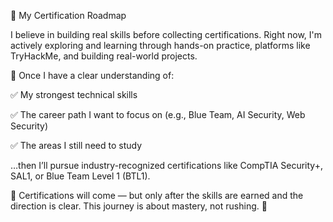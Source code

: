 🎯 My Certification Roadmap


I believe in building real skills before collecting certifications.
Right now, I'm actively exploring and learning through hands-on practice, platforms like TryHackMe, and building real-world projects.

🧭 Once I have a clear understanding of:

✅ My strongest technical skills

✅ The career path I want to focus on (e.g., Blue Team, AI Security, Web Security)

✅ The areas I still need to study

…then I’ll pursue industry-recognized certifications like CompTIA Security+, SAL1, or Blue Team Level 1 (BTL1).

📌 Certifications will come — but only after the skills are earned and the direction is clear.
This journey is about mastery, not rushing. 💪



